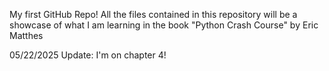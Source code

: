 My first GitHub Repo! All the files contained in this repository will be a showcase of what I am learning in the book "Python Crash Course" by Eric Matthes

05/22/2025 Update: I'm on chapter 4!
